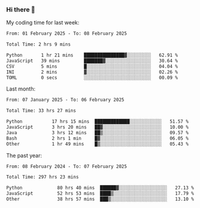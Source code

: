 ### Hi there 👋

My coding time for last week:

<!--START_SECTION:week-->

```txt
From: 01 February 2025 - To: 08 February 2025

Total Time: 2 hrs 9 mins

Python       1 hr 21 mins    ███████████████▓░░░░░░░░░   62.91 %
JavaScript   39 mins         ███████▓░░░░░░░░░░░░░░░░░   30.64 %
CSV          5 mins          █░░░░░░░░░░░░░░░░░░░░░░░░   04.04 %
INI          2 mins          ▓░░░░░░░░░░░░░░░░░░░░░░░░   02.26 %
TOML         0 secs          ░░░░░░░░░░░░░░░░░░░░░░░░░   00.09 %
```

<!--END_SECTION:week-->

Last month:

<!--START_SECTION:month-->

```txt
From: 07 January 2025 - To: 06 February 2025

Total Time: 33 hrs 27 mins

Python           17 hrs 15 mins  █████████████░░░░░░░░░░░░   51.57 %
JavaScript       3 hrs 20 mins   ██▓░░░░░░░░░░░░░░░░░░░░░░   10.00 %
Java             3 hrs 12 mins   ██▒░░░░░░░░░░░░░░░░░░░░░░   09.57 %
Bash             2 hrs 1 min     █▓░░░░░░░░░░░░░░░░░░░░░░░   06.05 %
Other            1 hr 49 mins    █▒░░░░░░░░░░░░░░░░░░░░░░░   05.43 %
```

<!--END_SECTION:month-->

The past year:

<!--START_SECTION:year-->

```txt
From: 08 February 2024 - To: 07 February 2025

Total Time: 297 hrs 23 mins

Python             80 hrs 40 mins  ██████▓░░░░░░░░░░░░░░░░░░   27.13 %
JavaScript         52 hrs 53 mins  ████▒░░░░░░░░░░░░░░░░░░░░   17.79 %
Other              38 hrs 57 mins  ███▒░░░░░░░░░░░░░░░░░░░░░   13.10 %
```

<!--END_SECTION:year-->
